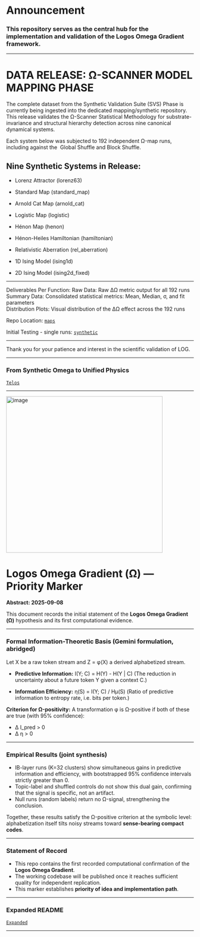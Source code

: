 # Announcement

### This repository serves as the central hub for the implementation and validation of the Logos Omega Gradient framework.

---

# DATA RELEASE: Ω-SCANNER MODEL MAPPING PHASE

The complete dataset from the Synthetic Validation Suite (SVS) Phase  is currently being ingested into the dedicated mapping/synthetic repository. This release validates the Ω-Scanner Statistical Methodology for substrate-invariance and structural hierarchy detection across nine canonical dynamical systems.

Each system below was subjected to 192 independent Ω-map runs, including against the 
​  Global Shuffle and Block Shuffle.

## Nine Synthetic Systems in Release:

- Lorenz Attractor (lorenz63)

- Standard Map (standard_map)

- Arnold Cat Map (arnold_cat)

- Logistic Map (logistic)

- Hénon Map (henon)

- Hénon-Heiles Hamiltonian (hamiltonian)

- Relativistic Aberration (rel_aberration)

- 1D Ising Model (ising1d)

- 2D Ising Model (ising2d_fixed)

---

Deliverables Per Function:
Raw Data: Raw ΔΩ metric output for all 192 runs  
Summary Data: Consolidated statistical metrics: Mean, Median, σ, and fit parameters  
Distribution Plots: Visual distribution of the ΔΩ effect across the 192 runs

Repo Location: [`maps`](maps)

Initial Testing - single runs: [`synthetic`](synthetic) 

---

Thank you for your patience and interest in the scientific validation of LOG.

---

### From Synthetic Omega to Unified Physics

[`Telos`](https://github.com/oldwalls/omega/tree/main/TELOS)

---
<img width="420" alt="image" src="https://github.com/user-attachments/assets/3718558f-f7fb-4e6d-a887-9b87bc2baa82" />


# Logos Omega Gradient (Ω) — Priority Marker

**Abstract: 2025-09-08**

This document records the initial statement of the **Logos Omega Gradient (Ω)** hypothesis and its first computational evidence.

---

### Formal Information-Theoretic Basis (Gemini formulation, abridged)

Let X be a raw token stream and Z = φ(X) a derived alphabetized stream.

* **Predictive Information:**
  I(Y; C) = H(Y) - H(Y | C)
  (The reduction in uncertainty about a future token Y given a context C.)

* **Information Efficiency:**
  η(S) = I(Y; C) / Hμ(S)
  (Ratio of predictive information to entropy rate, i.e. bits per token.)

**Criterion for Ω-positivity:**
A transformation φ is Ω-positive if both of these are true (with 95% confidence):

* Δ I\_pred > 0
* Δ η > 0

---

### Empirical Results (joint synthesis)

* IB-layer runs (K=32 clusters) show simultaneous gains in predictive information and efficiency, with bootstrapped 95% confidence intervals strictly greater than 0.
* Topic-label and shuffled controls do not show this dual gain, confirming that the signal is specific, not an artifact.
* Null runs (random labels) return no Ω-signal, strengthening the conclusion.

Together, these results satisfy the Ω-positive criterion at the symbolic level:
alphabetization itself tilts noisy streams toward **sense-bearing compact codes**.

---

### Statement of Record

* This repo contains the first recorded computational confirmation of the **Logos Omega Gradient**.
* The working codebase will be published once it reaches sufficient quality for independent replication.
* This marker establishes **priority of idea and implementation path**.

---

### Expanded README


[`Expanded`](https://github.com/oldwalls/omega/blob/main/README_EXPANDED.md)

---

